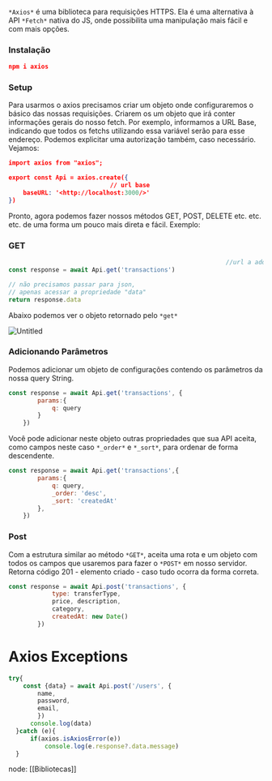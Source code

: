 `*Axios*` é uma biblioteca para requisições HTTPS. Ela é uma alternativa à API `*Fetch*` nativa do JS, onde possibilita uma manipulação mais fácil e com mais opções.

### Instalação

```json
npm i axios
```

### Setup

Para usarmos o axios precisamos criar um objeto onde configuraremos o básico das nossas requisições. Criarem os um objeto que irá conter informações gerais do nosso fetch. Por exemplo, informamos a URL Base, indicando que todos os fetchs utilizando essa variável serão para esse endereço. Podemos explicitar uma autorização também, caso necessário. Vejamos:

```json
import axios from "axios";

export const Api = axios.create({
							// url base
    baseURL: '<http://localhost:3000/>'
})
```

Pronto, agora podemos fazer nossos métodos GET, POST, DELETE etc. etc. etc. de uma forma um pouco mais direta e fácil. Exemplo:

### GET

```jsx
															//url a add na url base
const response = await Api.get('transactions')

// não precisamos passar para json, 
// apenas acessar a propriedade "data"
return response.data
```

Abaixo podemos ver o objeto retornado pelo `*get*`

![Untitled](https://s3-us-west-2.amazonaws.com/secure.notion-static.com/e454d558-ce47-4f11-b5ce-3e20cd04798f/Untitled.png)

### Adicionando Parâmetros

Podemos adicionar um objeto de configurações contendo os parâmetros da nossa query String.

```jsx
const response = await Api.get('transactions', {
        params:{
            q: query
        }
    })
```

Você pode adicionar neste objeto outras propriedades que sua API aceita, como campos neste caso `*_order*` e `*_sort*`, para ordenar de forma descendente.

```jsx
const response = await Api.get('transactions',{
        params:{
            q: query,
            _order: 'desc',
            _sort: 'createdAt'
        },
    })
```

### Post

Com a estrutura similar ao método `*GET*`, aceita uma rota e um objeto com todos os campos que usaremos para fazer o `*POST*` em nosso servidor. Retorna código 201 - elemento criado - caso tudo ocorra da forma correta.

```jsx
const response = await Api.post('transactions', {
            type: transferType,
            price, description,
            category,
            createdAt: new Date()
        })
```

# Axios Exceptions

```jsx
try{
    const {data} = await Api.post('/users', {
        name,
        password,
        email,
		})
      console.log(data)
  }catch (e){
      if(axios.isAxiosError(e))
          console.log(e.response?.data.message)
  }
```

node: [[Bibliotecas]]